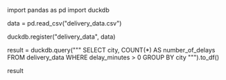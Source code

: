 import pandas as pd
import duckdb

data = pd.read_csv("delivery_data.csv")

duckdb.register("delivery_data", data)

result = duckdb.query("""
    SELECT city, COUNT(*) AS number_of_delays
    FROM delivery_data
    WHERE delay_minutes > 0
    GROUP BY city
    """).to_df()

result

